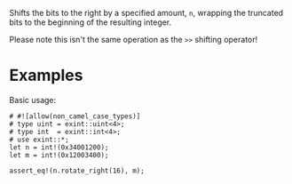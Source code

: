 Shifts the bits to the right by a specified amount, `n`,
wrapping the truncated bits to the beginning of the resulting integer.

Please note this isn't the same operation as the `>>` shifting operator!

# Examples

Basic usage:

```
# #![allow(non_camel_case_types)]
# type uint = exint::uint<4>;
# type int  = exint::int<4>;
# use exint::*;
let n = int!(0x34001200);
let m = int!(0x12003400);

assert_eq!(n.rotate_right(16), m);
```
